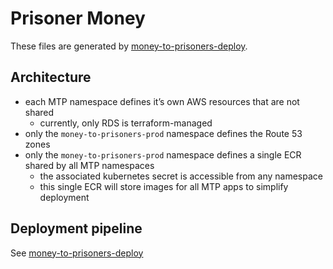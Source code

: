 Prisoner Money
==============

These files are generated by [money-to-prisoners-deploy](https://github.com/ministryofjustice/money-to-prisoners-deploy).

Architecture
------------

- each MTP namespace defines it’s own AWS resources that are not shared
    - currently, only RDS is terraform-managed
- only the `money-to-prisoners-prod` namespace defines the Route 53 zones
- only the `money-to-prisoners-prod` namespace defines a single ECR shared by all MTP namespaces
    - the associated kubernetes secret is accessible from any namespace
    - this single ECR will store images for all MTP apps to simplify deployment

Deployment pipeline
-------------------

See [money-to-prisoners-deploy](https://github.com/ministryofjustice/money-to-prisoners-deploy)
